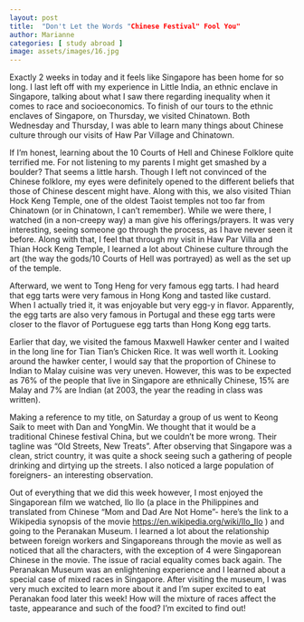 ```yaml
---
layout: post
title:  "Don't Let the Words "Chinese Festival" Fool You"
author: Marianne
categories: [ study abroad ]
image: assets/images/16.jpg
---
```

Exactly 2 weeks in today and it feels like Singapore has been home for so long. I last left off with my experience in Little India, an ethnic enclave in Singapore, talking about what I saw there regarding inequality when it comes to race and socioeconomics. To finish of our tours to the ethnic enclaves of Singapore, on Thursday, we visited Chinatown. Both Wednesday and Thursday, I was able to learn many things about Chinese culture through our visits of Haw Par Village and Chinatown.

If I’m honest, learning about the 10 Courts of Hell and Chinese Folklore quite terrified me. For not listening to my parents I might get smashed by a boulder? That seems a little harsh. Though I left not convinced of the Chinese folklore, my eyes were definitely opened to the different beliefs that those of Chinese descent might have. Along with this, we also visited Thian Hock Keng Temple, one of the oldest Taoist temples not too far from Chinatown (or in Chinatown, I can’t remember). While we were there, I watched (in a non-creepy way) a man give his offerings/prayers. It was very interesting, seeing someone go through the process, as I have never seen it before. Along with that, I feel that through my visit in Haw Par Villa and Thian Hock Keng Temple, I learned a lot about Chinese culture through the art (the way the gods/10 Courts of Hell was portrayed) as well as the set up of the temple.

Afterward, we went to Tong Heng for very famous egg tarts. I had heard that egg tarts were very famous in Hong Kong and tasted like custard. When I actually tried it, it was enjoyable but very egg-y in flavor. Apparently, the egg tarts are also very famous in Portugal and these egg tarts were closer to the flavor of Portuguese egg tarts than Hong Kong egg tarts.

Earlier that day, we visited the famous Maxwell Hawker center and I waited in the long line for Tian Tian’s Chicken Rice. It was well worth it. Looking around the hawker center, I would say that the proportion of Chinese to Indian to Malay cuisine was very uneven. However, this was to be expected as 76% of the people that live in Singapore are ethnically Chinese, 15% are Malay and 7% are Indian (at 2003, the year the reading in class was written).

Making a reference to my title, on Saturday a group of us went to Keong Saik to meet with Dan and YongMin. We thought that it would be a traditional Chinese festival China, but we couldn’t be more wrong. Their tagline was “Old Streets, New Treats”. After observing that Singapore was a clean, strict country, it was quite a shock seeing such a gathering of people drinking and dirtying up the streets. I also noticed a large population of foreigners- an interesting observation.

Out of everything that we did this week however, I most enjoyed the Singaporean film we watched, Ilo Ilo (a place in the Philippines and translated from Chinese “Mom and Dad Are Not Home”- here’s the link to a Wikipedia synopsis of the movie https://en.wikipedia.org/wiki/Ilo_Ilo ) and going to the Peranakan Museum. I learned a lot about the relationship between foreign workers and Singaporeans through the movie as well as noticed that all the characters, with the exception of 4 were Singaporean Chinese in the movie. The issue of racial equality comes back again. The Peranakan Museum was an enlightening experience and I learned about a special case of mixed races in Singapore. After visiting the museum, I was very much excited to learn more about it and I’m super excited to eat Peranakan food later this week! How will the mixture of races affect the taste, appearance and such of the food? I’m excited to find out!
